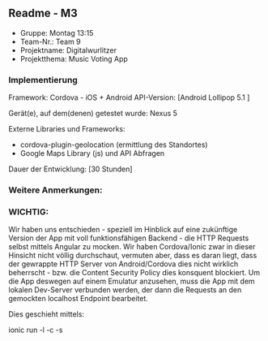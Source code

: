 ## Readme - M3

* Gruppe:	Montag 13:15
* Team-Nr.: Team 9
* Projektname: Digitalwurlitzer
* Projektthema: Music Voting App

### Implementierung

Framework:	Cordova - iOS + Android
API-Version:	[Android Lollipop 5.1 ]

Gerät(e), auf dem(denen) getestet wurde:
Nexus 5

Externe Libraries und Frameworks:
- cordova-plugin-geolocation (ermittlung des Standortes)
- Google Maps Library (js) und API Abfragen

Dauer der Entwicklung:
[30 Stunden]

### Weitere Anmerkungen:

### WICHTIG: 
Wir haben uns entschieden - speziell im Hinblick auf eine zukünftige Version der App mit voll funktionsfähigen Backend - die HTTP
Requests selbst mittels Angular zu mocken. Wir haben Cordova/Ionic zwar in dieser Hinsicht nicht völlig durchschaut, vermuten aber, dass
es daran liegt, dass der gewrappte HTTP Server von Android/Cordova dies nicht wirklich beherrscht - bzw. die Content Security Policy dies konsquent blockiert. Um die App deswegen auf einem Emulatur anzusehen, muss  die App mit dem lokalen Dev-Server verbunden werden,
der dann die Requests an den gemockten localhost Endpoint  bearbeitet.

Dies geschieht mittels:

ionic run -l -c -s
